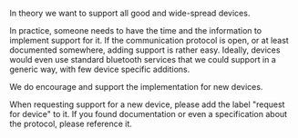 In theory we want to support all good and wide-spread devices.

In practice, someone needs to have the time and the information to implement support for it. If the communication protocol is open, or at least documented somewhere, adding support is rather easy. Ideally, devices would even use standard bluetooth services that we could support in a generic way, with few device specific additions.

We do encourage and support the implementation for new devices. 

When requesting support for a new device, please add the label "request for device" to it. If you found documentation or even a specification about the protocol, please reference it.

